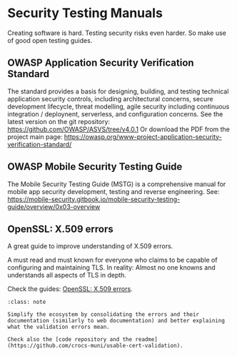 # Security Testing Manuals


Creating software is hard. Testing security risks even harder. So make
use of good open testing guides.

## OWASP Application Security Verification Standard

The standard provides a basis for designing, building, and testing
technical application security controls, including architectural
concerns, secure development lifecycle, threat modelling, agile security
including continuous integration / deploynent, serverless, and
configuration concerns. See the latest version on the git repository:
<https://github.com/OWASP/ASVS/tree/v4.0.1> Or download the PDF from the
project main page:
<https://owasp.org/www-project-application-security-verification-standard/>

## OWASP Mobile Security Testing Guide

The Mobile Security Testing Guide (MSTG) is a comprehensive manual for
mobile app security development, testing and reverse engineering. See:
<https://mobile-security.gitbook.io/mobile-security-testing-guide/overview/0x03-overview>


## OpenSSL: X.509 errors

A great guide to improve understanding of X.509 errors.

A must read and must known for everyone who claims to be capable of configuring and maintaining TLS. In reality: Almost no one knowns and understands all aspects of TLS in depth. 

Check the guides: [OpenSSL: X.509 errors](https://x509errors.org/).

```{admonition} Mission of this project
:class: note

Simplify the ecosystem by consolidating the errors and their documentation (similarly to web documentation) and better explaining what the validation errors mean.

Check also the [code repository and the readme](https://github.com/crocs-muni/usable-cert-validation).
```
